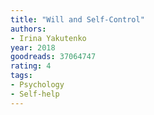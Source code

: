 ```yaml
---
title: "Will and Self-Control"
authors:
- Irina Yakutenko
year: 2018
goodreads: 37064747
rating: 4
tags:
- Psychology
- Self-help
---
```


